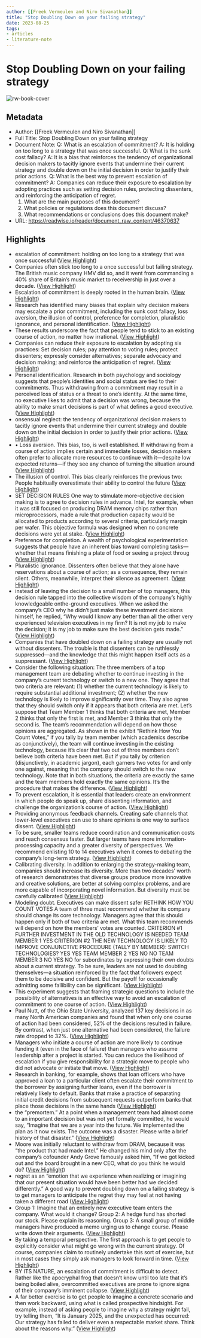 ```yaml
---
author: [[Freek Vermeulen and Niro Sivanathan]]
title: "Stop Doubling Down on your failing strategy"
date: 2023-08-25
tags: 
- articles
- literature-note
---
```

# Stop Doubling Down on your failing strategy

![rw-book-cover](https://readwise-assets.s3.amazonaws.com/static/images/article4.6bc1851654a0.png)

## Metadata
- Author: [[Freek Vermeulen and Niro Sivanathan]]
- Full Title: Stop Doubling Down on your failing strategy
- Document Note: 
   Q: What is an escalation of commitment?
   A: It is holding on too long to a strategy that was once successful.
   Q: What is the sunk cost fallacy?
   A: It is a bias that reinforces the tendency of organizational decision makers to tacitly ignore events that undermine their current strategy and double down on the initial decision in order to justify their prior actions.
   Q: What is the best way to prevent escalation of commitment?
   A: Companies can reduce their exposure to escalation by adopting practices such as setting decision rules, protecting dissenters, and reinforcing the anticipation of regret.
   1. What are the main purposes of this document?
   2. What policies or regulations does this document discuss?
   3. What recommendations or conclusions does this document make?
- URL: https://readwise.io/reader/document_raw_content/46370637

## Highlights
- escalation of commitment: holding on too long to a strategy that was once successful ([View Highlight](https://read.readwise.io/read/01gxvesdz2xmezvbmr22bxyjvn))
- Companies often stick too long to a once successful but failing strategy. The British music company HMV did so, and it went from commanding a 40% share of Britain’s music market to receivership in just over a decade. ([View Highlight](https://read.readwise.io/read/01gxvey0fchy6643af5wyh9px0))
- Escalation of commitment is deeply rooted in the human brain. ([View Highlight](https://read.readwise.io/read/01gxvetp0ghbhsmjeh0j26173v))
- Research has identified many biases that explain why decision makers may escalate a prior commitment, including the sunk cost fallacy, loss aversion, the illusion of control, preference for completion, pluralistic ignorance, and personal identification. ([View Highlight](https://read.readwise.io/read/01gxvewvcptvhkbsdaydgbhsd6))
- These results underscore the fact that people tend
  to stick to an existing course of action, no matter how irrational. ([View Highlight](https://read.readwise.io/read/01gxvewacedph9bgsbnfqrdv8x))
- Companies can reduce their exposure to escalation by adopting six practices: Set decision rules; pay attention to voting rules; protect dissenters; expressly consider alternatives; separate advocacy and decision making; and reinforce the anticipation of regret. ([View Highlight](https://read.readwise.io/read/01gxvexawnaezfrr1h5gr45sck))
- Personal identification. Research in both psychology and sociology suggests that people’s identities and social status are tied to their commitments. Thus withdrawing from a commitment may result in a perceived loss of status or a threat to one’s identity. At the same time, no executive likes to admit that a decision was wrong, because the ability to make smart decisions is part of what defines a good executive. ([View Highlight](https://read.readwise.io/read/01gxvf4jxhcjjwqdk6aqvcmbw4))
- onsensual neglect: the tendency of organizational decision makers to tacitly ignore events that undermine their current strategy and double down on the initial decision in order to justify their prior actions. ([View Highlight](https://read.readwise.io/read/01gxvf5hn4wrd54h10y7qj90ne))
- • Loss aversion. This bias, too, is well established. If withdrawing from a course of action implies certain and immediate losses, decision makers often prefer to allocate more resources to continue with it—despite low expected returns—if they see any chance of turning the situation around ([View Highlight](https://read.readwise.io/read/01gxvf09rey0gn4sw87sy800sr))
- The illusion of control. This bias clearly reinforces the previous two: People habitually overestimate their ability to control the future ([View Highlight](https://read.readwise.io/read/01gxvf0xjyef6df93gvwxsxz19))
- SET DECISION RULES One way to stimulate more-objective decision making is to agree to decision rules in advance. Intel, for example, when it was still focused on producing DRAM memory chips rather than microprocessors, made a rule that production capacity would be allocated to products according to several criteria, particularly margin per wafer. This objective formula was designed when no concrete decisions were yet at stake. ([View Highlight](https://read.readwise.io/read/01gxvf6ck28qscgb7r5rnye31r))
- Preference for completion. A wealth of psychological experimentation suggests that people have an inherent bias toward completing tasks— whether that means finishing a plate of food or seeing a project throug ([View Highlight](https://read.readwise.io/read/01gxvf22n5vtkrsf77zhab07cy))
- Pluralistic ignorance. Dissenters often believe that they alone have reservations about a course of action; as a consequence, they remain silent. Others, meanwhile, interpret their silence as agreement. ([View Highlight](https://read.readwise.io/read/01gxvf2t24trzw2k3wersz1kq6))
- instead of leaving the decision to a small number of top managers, this decision rule tapped into the collective wisdom of the company’s highly knowledgeable onthe-ground executives. When we asked the company’s CEO why he didn’t
  just make these investment decisions himself, he replied, “Why would I know any better than all the other very experienced television executives in my firm? It is not my job to make the decision; it is my job to make sure the best decision gets made.” ([View Highlight](https://read.readwise.io/read/01gxvf8ex2z13dxngj4fnpq44m))
- Companies that have doubled down on a failing strategy are usually not without dissenters. The trouble is that dissenters can be ruthlessly suppressed—and the knowledge that this might happen itself acts as a suppressant. ([View Highlight](https://read.readwise.io/read/01gxvfb8h64xexfv3amxp3f8b3))
- Consider the following situation: The three members of a top management team are debating whether to continue investing in the company’s current technology or switch to a new one. They agree that two criteria are relevant: (1) whether the current technology is likely to require substantial additional investment; (2) whether the new technology is likely to improve significantly over time. They also agree that they should switch only if it appears that both criteria are met. Let’s suppose that Team Member 1 thinks that
  both criteria are met, Member 2 thinks that only the first is met, and Member 3 thinks that only the second is. The team’s recommendation will depend on how those opinions are aggregated. As shown in the exhibit “Rethink How You Count Votes,” if you tally by team member (which academics describe as conjunctively), the team will continue investing in the existing technology, because it’s clear that two out of three members don’t believe both criteria have been met. But if you tally by criterion (disjunctively, in academic jargon), each garners two votes for and only one against, meaning that the company should switch to the new technology. Note that in both situations, the criteria are exactly the same and the team members hold exactly the same opinions. It’s the procedure that makes the difference. ([View Highlight](https://read.readwise.io/read/01gxvfak29mpmqaqz4sqvbjpdy))
- To prevent escalation, it is essential that leaders
  create an environment in which people do speak up, share dissenting information, and challenge the organization’s course of action. ([View Highlight](https://read.readwise.io/read/01gxvfc9hrs8syt7d0z4pa9gry))
- Providing anonymous feedback channels.
  Creating safe channels that lower-level executives can use to share opinions is one way to surface dissent. ([View Highlight](https://read.readwise.io/read/01gxvfw2x9w8aqeyxk8q4vfh4j))
- To be sure, smaller teams reduce coordination and communication costs and reach consensus faster. But larger teams have more information-processing capacity and a greater diversity of perspectives. We recommend enlisting 10 to 14 executives when it comes to debating the company’s long-term strategy. ([View Highlight](https://read.readwise.io/read/01gxvfy8xgcp0n6y1p2k0pbtb3))
- Calibrating diversity. In addition to enlarging the
  strategy-making team, companies should increase its diversity. More than two decades’ worth of research demonstrates that diverse groups produce more innovative and creative solutions, are better at solving complex problems, and are more capable of incorporating novel information. But diversity must be carefully calibrated ([View Highlight](https://read.readwise.io/read/01gxvfyxed8ykcczjtrexxjk1g))
- Modeling doubt. Executives can make dissent safer
  RETHINK HOW YOU COUNT VOTES
  A team of three must recommend whether its company should change its core technology. Managers agree that this should happen only if both of two criteria are met. What this team recommends will depend on how the members’ votes are counted.
  CRITERION #1 FURTHER
  INVESTMENT IN THE OLD TECHNOLOGY IS NEEDED
  TEAM MEMBER 1 YES
  CRITERION #2 THE NEW
  TECHNOLOGY IS LIKELY TO IMPROVE
  CONJUNCTIVE PROCEDURE (TALLY BY
  MEMBER): SWITCH TECHNOLOGIES?
  YES YES TEAM MEMBER 2 YES NO NO TEAM MEMBER 3 NO YES NO
  for subordinates by expressing their own doubts about a current strategy. To be sure, leaders are not used to doubting themselves—a situation reinforced by the fact that followers expect them to be decisive and confident. But the payoff for occasionally admitting some fallibility can be significant. ([View Highlight](https://read.readwise.io/read/01gxvfzfadc2nmbgwg0yeddanb))
- This experiment suggests that framing strategic questions to include the possibility of alternatives is an effective way to avoid an escalation of commitment to one course of action. ([View Highlight](https://read.readwise.io/read/01gxvg3brqmgr2fzenyc25bnf7))
- Paul Nutt, of the Ohio State University, analyzed 137 key decisions in as many North American companies and found that when only one course of action had been considered, 52% of the decisions resulted in failure. By contrast, when just one alternative had been considered, the failure rate dropped to 32%. ([View Highlight](https://read.readwise.io/read/01gxvg3zdbjfb9gqcte0z7rbk2))
- Managers who initiate a course of action are more likely to continue funding it (even in the face of failure) than managers who assume leadership after a project is started. You can reduce the likelihood of escalation if you give responsibility for a strategic move to people who did not advocate or initiate that move. ([View Highlight](https://read.readwise.io/read/01gxvg4c2h3xv5797rpmprjrrv))
- Research in banking, for example, shows that loan officers who have approved a loan to a particular client often escalate their commitment to the borrower by assigning further loans, even if the borrower is relatively likely to default. Banks that make a practice of separating initial credit decisions from subsequent requests outperform banks that place those decisions in the same hands ([View Highlight](https://read.readwise.io/read/01gxvg4y6h7nsy7cnm08wkxw0g))
- the “premortem.” At a point when a management team had almost come to an important decision but was not yet formally committed, he would say, “Imagine that we are a year into the future. We implemented the plan as it now exists. The outcome was a disaster. Please write a brief history of that disaster.” ([View Highlight](https://read.readwise.io/read/01gxvg8ka8320w2d8p4ck29pat))
- Moore was initially reluctant to withdraw from DRAM, because it was “the product that had made Intel.” He changed his mind only after the company’s cofounder Andy Grove famously asked him, “If we got kicked out and the board brought in a new CEO, what do you think he would do? ([View Highlight](https://read.readwise.io/read/01gxvg9xeyztk2a5c6pzqwke84))
- regret as an “emotion that we experience when realizing or imagining that our present situation would have been better had we decided differently.” A good way to prevent doubling down on a failing strategy is to get managers to anticipate the regret they may feel at not having taken a different road ([View Highlight](https://read.readwise.io/read/01gxvg6kk8x4nhgzk6atem9314))
- Group 1: Imagine that an entirely new executive
  team enters the company. What would it change? Group 2: A hedge fund has shorted our stock.
  Please explain its reasoning. Group 3: A small group of middle managers have
  produced a memo urging us to change course. Please write down their arguments. ([View Highlight](https://read.readwise.io/read/01gxvgafy46zwa3jhnk8tvtgym))
- By taking a temporal perspective. The first
  approach is to get people to explicitly consider what might go wrong with the current strategy. Of course, companies claim to routinely undertake this sort of exercise, but in most cases they simply ask managers to look forward in time. ([View Highlight](https://read.readwise.io/read/01gxvg7aggawkr59hqvy2vze7d))
- BY ITS NATURE, an escalation of commitment is difficult to detect. Rather like the apocryphal frog that doesn’t know until too late that it’s being boiled alive, overcommitted executives are prone to ignore signs of their company’s imminent collapse. ([View Highlight](https://read.readwise.io/read/01gxvgaxt9pkn4kr28zxex5e4f))
- A far better exercise is to get people to imagine
  a concrete scenario and then work backward, using what is called prospective hindsight. For example, instead of asking people to imagine why a strategy might fail, try telling them, “It is January 2025, and the unexpected has occurred: Our strategy has failed to deliver even a respectable market share. Think about the reasons why.” ([View Highlight](https://read.readwise.io/read/01gxvg7y82qms4s880z6dkwajx))
